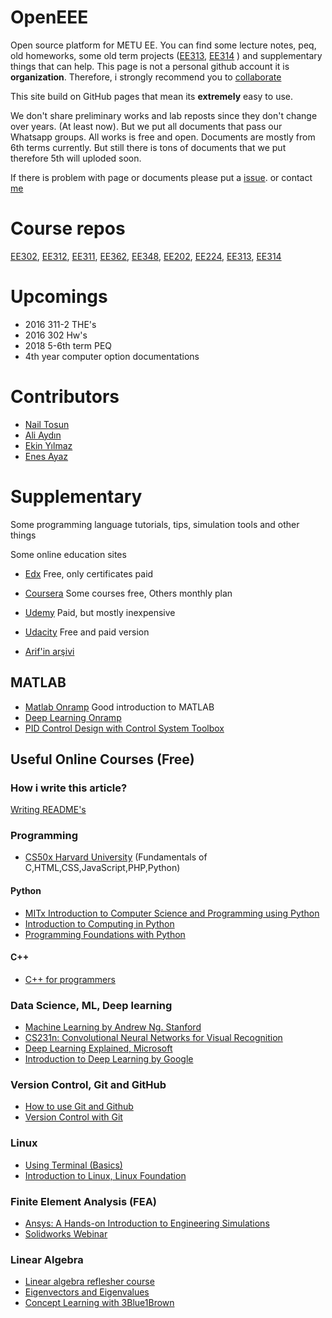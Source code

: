 # OpenEEE
Open source platform for METU EE. You can find some lecture notes, peq, old homeworks, some old term projects ([EE313](https://github.com/nailtosun/EE313termproject), [EE314](https://github.com/openeee/EE314) ) and supplementary things that can help. This page is not a personal github account it is **organization**. Therefore, i strongly recommend you to [collaborate](https://github.com/openeee/Supplementary/blob/master/howtoicollabrate.md)

This site build on GitHub pages that mean its **extremely** easy to use. 

We don't share preliminary works and lab reposts since they don't change over years. (At least now). But we put all documents that pass our Whatsapp groups. All works is free and open. Documents are mostly from 6th terms currently. But still there is tons of documents that we put therefore 5th will uploded soon. 

If there is problem with page or documents please put a [issue](https://guides.github.com/features/issues/). or contact [me](http://nailtosun.me)

# Course repos
[EE302](https://github.com/openeee/EE302), [EE312](https://github.com/openeee/EE312), [EE311](https://github.com/openeee/EE311), [EE362](https://github.com/openeee/EE362), [EE348](https://github.com/openeee/EE348), [EE202](https://github.com/openeee/EE202), 
[EE224](https://github.com/openeee/EE224), [EE313](https://github.com/nailtosun/EE313termproject), [EE314](https://github.com/openeee/EE314)

# Upcomings
* 2016 311-2 THE's
* 2016 302 Hw's
* 2018 5-6th term PEQ
* 4th year computer option documentations

# Contributors
* [Nail Tosun](https://github.com/nailtosun)
* [Ali Aydın](https://github.com/aliaydin96)
* [Ekin Yılmaz](https://github.com/ekinyilmaz)
* [Enes Ayaz](https://github.com/EnesAyaz)

# Supplementary
Some programming language tutorials, tips, simulation tools and other things

Some online education sites
* [Edx](https://www.edx.org)  Free, only certificates paid
* [Coursera](https://www.coursera.org/) Some courses free, Others monthly plan
* [Udemy](https://www.udemy.com) Paid, but mostly inexpensive
* [Udacity](https://www.udacity.com/) Free and paid version

* [Arif'in arşivi](https://yadi.sk/d/EgX8BfGcehA7s/EE)

## MATLAB
* [Matlab Onramp](https://www.mathworks.com/training-schedule/matlab-onramp.html)  Good introduction to MATLAB
* [Deep Learning Onramp](https://www.mathworks.com/training-schedule/deep-learning-onramp)
* [PID Control Design with Control System Toolbox](https://www.youtube.com/watch?v=2tKe0caUv1I&list=PLn8PRpmsu08qqzGklWmIZVEbaNAy4GdQ7)

## Useful Online Courses (Free)
### How i write this article?
[Writing README's](https://www.udacity.com/course/writing-readmes--ud777)

### Programming
* [CS50x Harvard University](https://www.edx.org/course/cs50s-introduction-computer-science-harvardx-cs50x) (Fundamentals of C,HTML,CSS,JavaScript,PHP,Python)

#### Python 
* [MITx Introduction to Computer Science and Programming using Python](https://www.edx.org/course/introduction-to-computer-science-and-programming-using-python)
* [Introduction to Computing in Python](https://www.edx.org/xseries/gtx-introduction-to-computing-in-python#courses)
* [Programming Foundations with Python](https://www.udacity.com/course/programming-foundations-with-python--ud036)
#### C++
* [C++ for programmers](https://www.udacity.com/course/c-for-programmers--ud210)

### Data Science, ML, Deep learning
* [Machine Learning by Andrew Ng. Stanford](https://www.coursera.org/learn/machine-learning)
* [CS231n: Convolutional Neural Networks for Visual Recognition](https://www.youtube.com/watch?v=NfnWJUyUJYU&index=1&list=PLkt2uSq6rBVctENoVBg1TpCC7OQi31AlC)
* [Deep Learning Explained, Microsoft](https://www.edx.org/course/deep-learning-explained)
* [Introduction to Deep Learning by Google](https://www.udacity.com/course/deep-learning--ud730)

### Version Control, Git and GitHub
* [How to use Git and Github](https://www.udacity.com/course/how-to-use-git-and-github--ud775)
* [Version Control with Git](https://www.udacity.com/course/version-control-with-git--ud123)

### Linux 
* [Using Terminal (Basics)](https://www.udacity.com/course/linux-command-line-basics--ud595)
* [Introduction to Linux, Linux Foundation](https://training.linuxfoundation.org/training/introduction-to-linux/)

### Finite Element Analysis (FEA)
* [Ansys: A Hands-on Introduction to Engineering Simulations](https://courses.edx.org/courses/course-v1:CornellX+ENGR2000X+1T2018/course)
* [Solidworks Webinar](https://www.youtube.com/watch?v=4T1UaLrJoDk)

### Linear Algebra 
* [Linear algebra reflesher course](https://www.udacity.com/course/linear-algebra-refresher-course--ud953)
* [Eigenvectors and Eigenvalues](https://www.udacity.com/course/eigenvectors-and-eigenvalues--ud104)
* [Concept Learning with 3Blue1Brown](https://www.youtube.com/watch?v=fNk_zzaMoSs&list=PLZHQObOWTQDPD3MizzM2xVFitgF8hE_ab)



